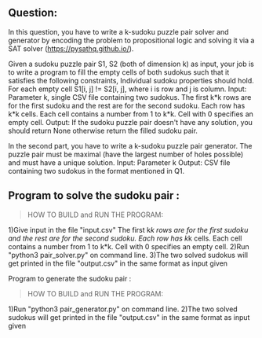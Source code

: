 ## Question:
In this question, you have to write a k-sudoku puzzle pair solver and generator by encoding the problem to propositional logic and solving it via a SAT solver (https://pysathq.github.io/). 

Given a sudoku puzzle pair S1, S2 (both of dimension k) as input, your job is to write a program to fill the empty cells of both sudokus such that it satisfies the following constraints,
Individual sudoku properties should hold.
For each empty cell S1[i, j] != S2[i, j], where i is row and j is column.
Input: Parameter k, single CSV file containing two sudokus. The first k\*k rows are for the first sudoku and the rest are for the second sudoku. Each row has k\*k cells. Each cell contains a number from 1 to k*k. Cell with 0 specifies an empty cell.
Output: If the sudoku puzzle pair doesn't have any solution, you should return None otherwise return the filled sudoku pair.

In the second part, you have to write a k-sudoku puzzle pair generator. The puzzle pair must be maximal (have the largest number of holes possible) and must have a unique solution. 
Input: Parameter k
Output: CSV file containing two sudokus in the format mentioned in Q1.

## Program to solve the sudoku pair :

> HOW TO BUILD and RUN THE PROGRAM:

1)Give input in the file "input.csv" The first k*k rows are for the first sudoku and the rest are for the second sudoku. Each row has k*k cells. Each cell contains a number from 1 to k\*k. Cell with 0 specifies an empty cell.
2)Run "python3 pair_solver.py" on command line.
3)The two solved sudokus will get printed in the file "output.csv" in the same format as input given

Program to generate the sudoku pair :

> HOW TO BUILD and RUN THE PROGRAM:

1)Run "python3 pair_generator.py" on command line.
2)The two solved sudokus will get printed in the file "output.csv" in the same format as input given
